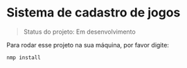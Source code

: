 <h1>Sistema de cadastro de jogos </h1>

> Status do projeto: Em desenvolvimento

Para rodar esse projeto na sua máquina, por favor digite:

```
nmp install
```
